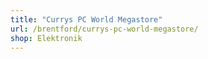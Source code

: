 ```yaml
---
title: "Currys PC World Megastore"
url: /brentford/currys-pc-world-megastore/
shop: Elektronik
---
```


